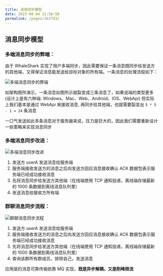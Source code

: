 ```yaml
---
title: 消息同步模型
date: 2023-08-04 12:58:50
permalink: /pages/3b37d3/
---
```

## 消息同步模型
### 多端消息同步的弊端：
由于 WhaleShark 实现了用户多端同步，因此需要保证一条消息既同步给发送方的其他端，又得保证消息能发送给目标对象的所有端。一条消息的处理流程如下：

![多端消息同步的弊端](https://cdn.staticaly.com/gh/BanTanger/image-hosting@master/IM-WhaleShark-Doc-assert202308041308068.png)

如架构图所演示，一条消息如图所示就裂变成三条消息了，如果说端的类型更多 (设计上是有六种端: Windows、Mac、Web、Android、IOS、WebApi) 但实际上我们基本是通过 WebApi 来接收消息, 再同步给其他端，也就需要裂变出 `5 * 5 - 1 = 24` 条消息

一口气发送如此多条消息对于服务器来说，压力是巨大的，因此我们需要重新设计一些策略来实现消息同步



### 多端消息同步改进：
![多端消息同步改进](https://cdn.staticaly.com/gh/BanTanger/image-hosting@master/IM-WhaleShark-Doc-assert202308041308836.png)
1. 发送方 userA 发送消息给服务端
2. 服务端接收发送方的消息之后向发送方回应消息接收确认 ACK 数据包表示服务端已经成功接收消息
3. 先将消息同步给发送方其他端（在线端使用 TCP 通知投递，离线端存储最新的 1000 条数据到离线消息队列里）
4. 发送消息给接收方所有端



### 群聊消息同步流程：
![群聊消息同步流程](https://cdn.staticaly.com/gh/BanTanger/image-hosting@master/IM-WhaleShark-Doc-assert202308041309388.png)
1. 发送方 userA 发送消息给服务端
2. 服务端接收发送方的消息之后向发送方回应消息接收确认 ACK 数据包表示服务端已经成功接收消息
3. 先将消息同步给发送方其他端（在线端使用 TCP 通知投递，离线端存储最新的 1000 条数据到离线消息队列里）
4. 查询该群所有群成员，排除自己，发送消息

应用层的消息可靠传输依靠 MQ 实现，**既是异步解耦，又是削峰限流**